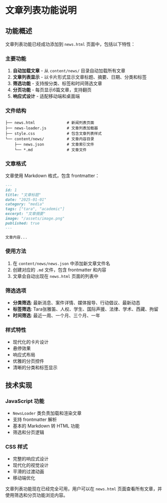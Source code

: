 # 文章列表功能说明

## 功能概述

文章列表功能已经成功添加到 `news.html` 页面中，包括以下特性：

### 主要功能
1. **自动加载文章** - 从 `content/news/` 目录自动加载所有文章
2. **文章列表显示** - 以卡片形式显示文章标题、摘要、日期、分类和标签
3. **筛选功能** - 支持按分类、标签和时间筛选文章
4. **分页功能** - 每页显示6篇文章，支持翻页
5. **响应式设计** - 适配移动端和桌面端

### 文件结构
```
├── news.html              # 新闻列表页面
├── news-loader.js         # 文章列表加载器
├── style.css              # 包含文章列表样式
└── content/news/          # 文章内容目录
    ├── news.json          # 文章索引文件
    └── *.md               # 文章文件
```

### 文章格式
文章使用 Markdown 格式，包含 frontmatter：

```markdown
---
id: 1
title: "文章标题"
date: "2025-01-01"
category: "media"
tags: ["tara", "academic"]
excerpt: "文章摘要"
image: "/assets/image.png"
published: true
---

文章内容...
```

### 使用方法
1. 在 `content/news/news.json` 中添加新文章文件名
2. 创建对应的 `.md` 文件，包含 frontmatter 和内容
3. 文章会自动出现在 `news.html` 页面的列表中

### 筛选选项
- **分类筛选**: 最新消息、案件详情、媒体报导、行动倡议、最新动态
- **标签筛选**: Tara张雅笛、人权、学生、国际声援、法律、学术、西藏、拘留
- **时间筛选**: 最近一周、一个月、三个月、一年

### 样式特性
- 现代化的卡片设计
- 悬停效果
- 响应式布局
- 优雅的分页控件
- 清晰的分类和标签显示

## 技术实现

### JavaScript 功能
- `NewsLoader` 类负责加载和渲染文章
- 支持 frontmatter 解析
- 基本的 Markdown 转 HTML 功能
- 筛选和分页逻辑

### CSS 样式
- 完整的响应式设计
- 现代化的视觉设计
- 平滑的过渡动画
- 移动端优化

文章列表功能现在已经完全可用，用户可以在 `news.html` 页面查看所有文章，并使用筛选和分页功能浏览内容。
